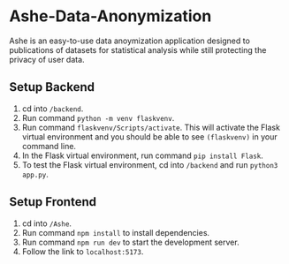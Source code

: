# Ashe-Data-Anonymization
Ashe is an easy-to-use data anoymization application designed to publications of datasets for statistical analysis while still protecting the privacy of user data.

## Setup Backend
1. cd into `/backend`.
2. Run command `python -m venv flaskvenv`.
3. Run command `flaskvenv/Scripts/activate`. This will activate the Flask virtual environment and you should be able to see `(flaskvenv)` in your command line. 
4. In the Flask virtual environment, run command `pip install Flask`.
5. To test the Flask virtual environment, cd into `/backend` and run `python3 app.py`.

## Setup Frontend
1. cd into `/Ashe`.
2. Run command `npm install` to install dependencies.
3. Run command `npm run dev` to start the development server.
4. Follow the link to `localhost:5173`.
